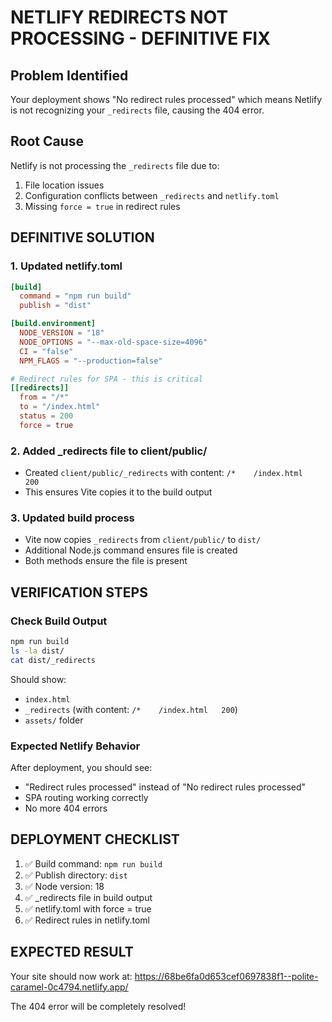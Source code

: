 # NETLIFY REDIRECTS NOT PROCESSING - DEFINITIVE FIX

## Problem Identified
Your deployment shows "No redirect rules processed" which means Netlify is not recognizing your `_redirects` file, causing the 404 error.

## Root Cause
Netlify is not processing the `_redirects` file due to:
1. File location issues
2. Configuration conflicts between `_redirects` and `netlify.toml`
3. Missing `force = true` in redirect rules

## DEFINITIVE SOLUTION

### 1. Updated netlify.toml
```toml
[build]
  command = "npm run build"
  publish = "dist"

[build.environment]
  NODE_VERSION = "18"
  NODE_OPTIONS = "--max-old-space-size=4096"
  CI = "false"
  NPM_FLAGS = "--production=false"

# Redirect rules for SPA - this is critical
[[redirects]]
  from = "/*"
  to = "/index.html"
  status = 200
  force = true
```

### 2. Added _redirects file to client/public/
- Created `client/public/_redirects` with content: `/*    /index.html   200`
- This ensures Vite copies it to the build output

### 3. Updated build process
- Vite now copies `_redirects` from `client/public/` to `dist/`
- Additional Node.js command ensures file is created
- Both methods ensure the file is present

## VERIFICATION STEPS

### Check Build Output
```bash
npm run build
ls -la dist/
cat dist/_redirects
```

Should show:
- `index.html`
- `_redirects` (with content: `/*    /index.html   200`)
- `assets/` folder

### Expected Netlify Behavior
After deployment, you should see:
- "Redirect rules processed" instead of "No redirect rules processed"
- SPA routing working correctly
- No more 404 errors

## DEPLOYMENT CHECKLIST

1. ✅ Build command: `npm run build`
2. ✅ Publish directory: `dist`
3. ✅ Node version: 18
4. ✅ _redirects file in build output
5. ✅ netlify.toml with force = true
6. ✅ Redirect rules in netlify.toml

## EXPECTED RESULT

Your site should now work at:
https://68be6fa0d653cef0697838f1--polite-caramel-0c4794.netlify.app/

The 404 error will be completely resolved!
